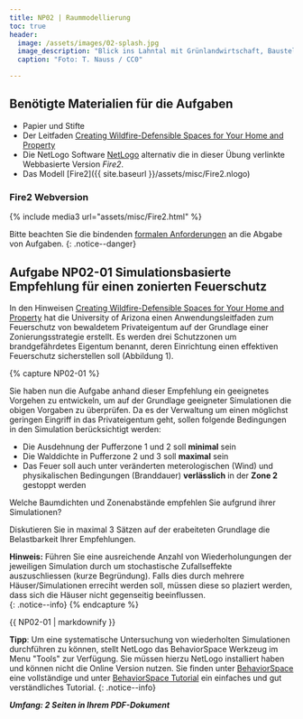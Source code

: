 ```yaml
---
title: NP02 | Raummodellierung
toc: true
header:
  image: /assets/images/02-splash.jpg
  image_description: "Blick ins Lahntal mit Grünlandwirtschaft, Baustelle für Stromtrassen und Regenbogen."
  caption: "Foto: T. Nauss / CC0"

---
```



## Benötigte Materialien für die Aufgaben
* Papier und Stifte
* Der Leitfaden [Creating Wildfire-Defensible Spaces
for Your Home and Property](https://cals.arizona.edu/extension/ornamentalhort/landscapemgmt/general/wildfire_defense.pdf)
* Die NetLogo Software [NetLogo](https://ccl.northwestern.edu/netlogo/6.2.0/) alternativ die in dieser Übung verlinkte Webbasierte Version *Fire2*.
* Das Modell [Fire2]({{ site.baseurl }}/assets/misc/Fire2.nlogo)
### Fire2 Webversion

{% include media3 url="assets/misc/Fire2.html" %}

Bitte beachten Sie die bindenden [formalen Anforderungen](https://geomoer.github.io/moer-meko//unit00/unit00-03_assignments.html#formale-anforderungen) an die Abgabe von Aufgaben.
{: .notice--danger}



## Aufgabe NP02-01 Simulationsbasierte Empfehlung für einen zonierten Feuerschutz

In den Hinweisen [Creating Wildfire-Defensible Spaces
for Your Home and Property](https://cals.arizona.edu/extension/ornamentalhort/landscapemgmt/general/wildfire_defense.pdf) hat die University of Arizona einen Anwendungsleitfaden zum Feuerschutz von bewaldetem Privateigentum auf der Grundlage einer Zonierungsstrategie erstellt. Es werden drei Schutzzonen um brandgefährdetes Eigentum benannt, deren Einrichtung einen effektiven Feuerschutz sicherstellen soll (Abbildung 1). 

{% capture NP02-01 %}

Sie haben nun die Aufgabe anhand dieser Empfehlung ein geeignetes Vorgehen zu entwickeln, um auf der Grundlage geeigneter Simulationen die obigen Vorgaben zu überprüfen. Da es der Verwaltung um einen möglichst geringen Eingriff in das Privateigentum geht, sollen folgende Bedingungen in den Simulation berücksichtigt werden:

* Die Ausdehnung der Pufferzone 1  und 2 soll **minimal** sein
* Die Walddichte in Pufferzone 2 und 3 soll **maximal** sein
* Das Feuer soll auch unter veränderten meterologischen (Wind) und physikalischen Bedingungen (Branddauer)  **verlässlich** in der **Zone 2** gestoppt werden

Welche Baumdichten und Zonenabstände empfehlen Sie aufgrund ihrer Simulationen? 

Diskutieren Sie in maximal 3 Sätzen auf der erabeiteten Grundlage die Belastbarkeit Ihrer Empfehlungen. 

**Hinweis:** Führen Sie eine ausreichende Anzahl von Wiederholungungen der jeweiligen Simulation durch um stochastische Zufallseffekte auszuschliessen  (kurze Begründung). Falls dies durch mehrere Häuser/Simulationen erreciht werden soll, müssen diese so plaziert werden, dass sich die Häuser nicht gegenseitig beeinflussen.  
{: .notice--info}
{% endcapture %}
<div class="notice--success">
  {{ NP02-01 | markdownify }}
</div> 


**Tipp**: Um eine systematische Untersuchung von wiederholten Simulationen durchführen zu können, stellt NetLogo das BehaviorSpace Werkzeug im Menu "Tools" zur Verfügung. Sie müssen hierzu NetLogo installiert haben und können nicht die Online Version nutzen. Sie finden unter [BehaviorSpace](https://ccl.northwestern.edu/netlogo/docs/behaviorspace.html) eine vollständige und unter [BehaviorSpace Tutorial](http://s3.amazonaws.com/complexityexplorer/IntroToComplexity/NetLogoDocuments/NetLogoBehaviorSpaceTutorial.pdf) ein einfaches und gut verständliches Tutorial.
{: .notice--info}

_**Umfang: 2 Seiten in Ihrem PDF-Dokument**_
